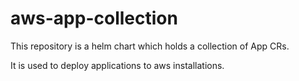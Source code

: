 # aws-app-collection

This repository is a helm chart which holds a collection of App CRs.

It is used to deploy applications to aws installations.
